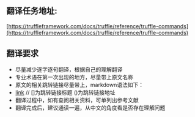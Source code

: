 ## 翻译任务地址:

[https://truffleframework.com/docs/truffle/reference/truffle-commands](https://truffleframework.com/docs/truffle/reference/truffle-commands)

## 翻译要求
* 尽量减少逐字逐句翻译，根据自己的理解翻译
* 专业术语在第一次出现的地方，尽量带上原文名称
* 原文的相关跳转链接尽量带上，markdown语法如下：
* [link]() // []为跳转链接标题  ()为跳转链接地址
* 翻译过程中，如有查阅相关资料，可单列出参考文献
* 翻译完成后，建议通读一遍，从中文的角度看是否存在理解问题